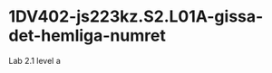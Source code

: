 1DV402-js223kz.S2.L01A-gissa-det-hemliga-numret
===============================================

Lab 2.1 level a
